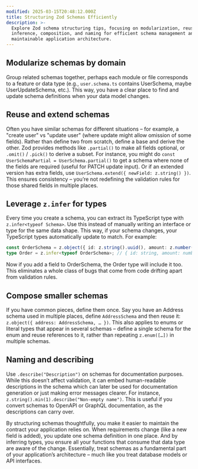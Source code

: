 ```yaml
---
modified: 2025-03-15T20:48:12.000Z
title: Structuring Zod Schemas Efficiently
description: >-
  Explore Zod schema structuring tips, focusing on modularization, reuse, type
  inference, composition, and naming for efficient schema management and
  maintainable application architecture.
---
```


## Modularize schemas by domain

Group related schemas together, perhaps each module or file corresponds to a feature or data type (e.g., `user.schema.ts` contains UserSchema, maybe UserUpdateSchema, etc.). This way, you have a clear place to find and update schema definitions when your data model changes.

## Reuse and extend schemas

Often you have similar schemas for different situations – for example, a "create user" vs "update user" (where update might allow omission of some fields). Rather than define two from scratch, define a base and derive the other. Zod provides methods like `.partial()` to make all fields optional, or `.omit()` / `.pick()` to derive a subset. For instance, you might do `const UserSchemaPartial = UserSchema.partial()` to get a schema where none of the fields are required (useful for PATCH update input). Or if an extended version has extra fields, use `UserSchema.extend({ newField: z.string() })`. This ensures consistency – you’re not redefining the validation rules for those shared fields in multiple places.

## Leverage `z.infer` for types

Every time you create a schema, you can extract its TypeScript type with `z.infer<typeof Schema>`. Use this instead of manually writing an interface or type for the same data shape. This way, if your schema changes, your TypeScript types automatically update to match. For example:

```ts
const OrderSchema = z.object({ id: z.string().uuid(), amount: z.number() });
type Order = z.infer<typeof OrderSchema>; // { id: string, amount: number }
```

Now if you add a field to OrderSchema, the Order type will include it too. This eliminates a whole class of bugs that come from code drifting apart from validation rules.

## Compose smaller schemas

If you have common pieces, define them once. Say you have an Address schema used in multiple places, define `AddressSchema` and then reuse it: `z.object({ address: AddressSchema, … })`. This also applies to enums or literal types that appear in several schemas – define a single schema for the enum and reuse references to it, rather than repeating `z.enum([…])` in multiple schemas.

## Naming and describing

Use `.describe("Description")` on schemas for documentation purposes. While this doesn’t affect validation, it can embed human-readable descriptions in the schema which can later be used for documentation generation or just making error messages clearer. For instance, `z.string().min(1).describe("Non-empty name")`. This is useful if you convert schemas to OpenAPI or GraphQL documentation, as the descriptions can carry over.

By structuring schemas thoughtfully, you make it easier to maintain the contract your application relies on. When requirements change (like a new field is added), you update one schema definition in one place. And by inferring types, you ensure all your functions that consume that data type are aware of the change. Essentially, treat schemas as a fundamental part of your application’s architecture – much like you treat database models or API interfaces.
